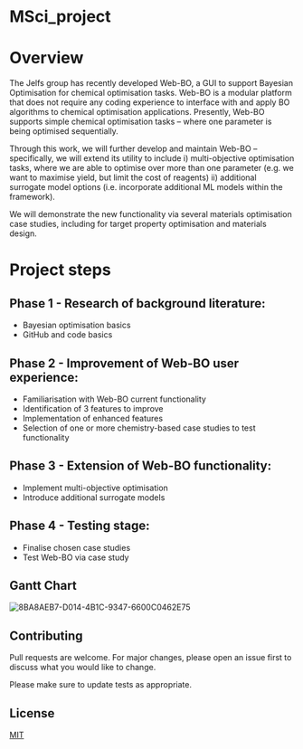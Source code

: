 # MSci_project

# Overview

The Jelfs group has recently developed Web-BO, a GUI to support Bayesian Optimisation for chemical optimisation
tasks. Web-BO is a modular platform that does not require any coding experience to interface with and apply BO
algorithms to chemical optimisation applications. Presently, Web-BO supports simple chemical optimisation tasks
– where one parameter is being optimised sequentially.

Through this work, we will further develop and maintain Web-BO – specifically, we will extend its utility to include i) multi-objective optimisation tasks, where we are able to optimise over more than one parameter (e.g. we want to maximise yield, but limit the cost of reagents) ii) additional surrogate model options (i.e. incorporate additional ML models within the framework). 

We will demonstrate the new functionality via several materials optimisation case studies, including for target property optimisation and materials design.

# Project steps
## Phase 1 - Research of background literature:
   * Bayesian optimisation basics
   * GitHub and code basics
## Phase 2 - Improvement of Web-BO user experience:
   * Familiarisation with Web-BO current functionality
   * Identification of 3 features to improve
   * Implementation of enhanced features
   * Selection of one or more chemistry-based case studies to test functionality  
## Phase 3 - Extension of Web-BO functionality:
   * Implement multi-objective optimisation
   * Introduce additional surrogate models
## Phase 4 - Testing stage:
   * Finalise chosen case studies
   * Test Web-BO via case study



## Gantt Chart

![8BA8AEB7-D014-4B1C-9347-6600C0462E75](https://github.com/user-attachments/assets/9b85a61e-a444-4897-8f0e-ddc64d51118e)


## Contributing

Pull requests are welcome. For major changes, please open an issue first
to discuss what you would like to change.

Please make sure to update tests as appropriate.

## License

[MIT](https://choosealicense.com/licenses/mit/)
